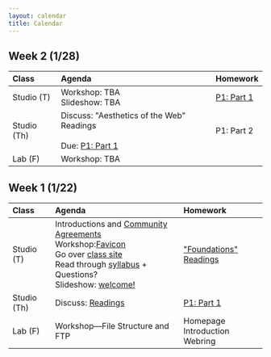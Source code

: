 ```yaml
---
layout: calendar
title: Calendar
---
```


## Week 2 (1/28)

| Class | Agenda | Homework |
| :--- | :--- | :--- |
| Studio (T) | Workshop: TBA <br> Slideshow: TBA | [P1: Part 1](https://docs.google.com/document/d/1zp0CmThBfNv7nspoN9clikp86TO3blp8oSBTKPjJ4Jg) |
| Studio (Th) | Discuss: "Aesthetics of the Web" Readings <br><br> Due: [P1: Part 1](https://docs.google.com/document/d/1zp0CmThBfNv7nspoN9clikp86TO3blp8oSBTKPjJ4Jg)| P1: Part 2 |
| Lab (F) | Workshop: TBA | 


## Week 1 (1/22)

| Class | Agenda | Homework |
| :--- | :--- | :--- |
| Studio (T) | Introductions and [Community Agreements](https://docs.google.com/document/d/1i55FJ_lb1K7ETel3twwHfizbgWAQASpA8uSQbNtKkAI) <br>Workshop:[Favicon](https://docs.google.com/document/d/15gawrRKPkf1NcipJBp7a2IdEg07WG9u_MQRmT1WmN10) <br>Go over [class site](https://sp24.interactive.rodeo/)<br> Read through [syllabus](https://docs.google.com/document/d/1uSgmvAGwzk8EYUbHQHOVSNhdZ7VOn7vngCplt9J2pqA) + Questions? <br> Slideshow: [welcome!](https://docs.google.com/presentation/d/1f7qVdDIVPINYQj4OOlERW2-gvYMpgIfqAQGvswgvRPo)| ["Foundations" Readings](/readings) |
| Studio (Th) | Discuss: [Readings](/readings) | [P1: Part 1](https://docs.google.com/document/d/1zp0CmThBfNv7nspoN9clikp86TO3blp8oSBTKPjJ4Jg)
| Lab (F) | Workshop—File Structure and FTP | Homepage <br> Introduction Webring |

